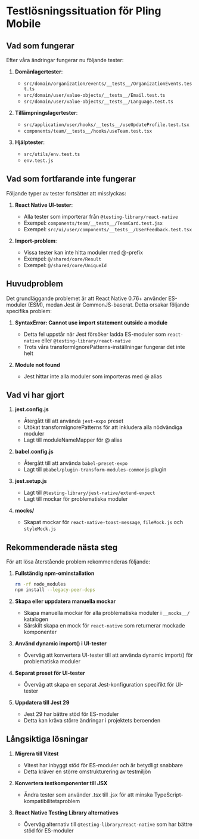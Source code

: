 # Testlösningssituation för Pling Mobile

## Vad som fungerar

Efter våra ändringar fungerar nu följande tester:

1. **Domänlagertester**:
   - `src/domain/organization/events/__tests__/OrganizationEvents.test.ts`
   - `src/domain/user/value-objects/__tests__/Email.test.ts`
   - `src/domain/user/value-objects/__tests__/Language.test.ts`

2. **Tillämpningslagertester**:
   - `src/application/user/hooks/__tests__/useUpdateProfile.test.tsx`
   - `components/team/__tests__/hooks/useTeam.test.tsx`

3. **Hjälptester**:
   - `src/utils/env.test.ts`
   - `env.test.js`

## Vad som fortfarande inte fungerar

Följande typer av tester fortsätter att misslyckas:

1. **React Native UI-tester**:
   - Alla tester som importerar från `@testing-library/react-native`
   - Exempel: `components/team/__tests__/TeamCard.test.jsx`
   - Exempel: `src/ui/user/components/__tests__/UserFeedback.test.tsx`

2. **Import-problem**:
   - Vissa tester kan inte hitta moduler med @-prefix
   - Exempel: `@/shared/core/Result`
   - Exempel: `@/shared/core/UniqueId`

## Huvudproblem

Det grundläggande problemet är att React Native 0.76+ använder ES-moduler (ESM), medan Jest är CommonJS-baserat. Detta orsakar följande specifika problem:

1. **SyntaxError: Cannot use import statement outside a module**
   - Detta fel uppstår när Jest försöker ladda ES-moduler som `react-native` eller `@testing-library/react-native`
   - Trots våra transformIgnorePatterns-inställningar fungerar det inte helt

2. **Module not found**
   - Jest hittar inte alla moduler som importeras med @ alias

## Vad vi har gjort

1. **jest.config.js**
   - Återgått till att använda `jest-expo` preset
   - Utökat transformIgnorePatterns för att inkludera alla nödvändiga moduler
   - Lagt till moduleNameMapper för @ alias

2. **babel.config.js**
   - Återgått till att använda `babel-preset-expo`
   - Lagt till `@babel/plugin-transform-modules-commonjs` plugin

3. **jest.setup.js**
   - Lagt till `@testing-library/jest-native/extend-expect`
   - Lagt till mockar för problematiska moduler

4. **__mocks__/**
   - Skapat mockar för `react-native-toast-message`, `fileMock.js` och `styleMock.js`

## Rekommenderade nästa steg

För att lösa återstående problem rekommenderas följande:

1. **Fullständig npm-ominstallation**
   ```bash
   rm -rf node_modules
   npm install --legacy-peer-deps
   ```

2. **Skapa eller uppdatera manuella mockar**
   - Skapa manuella mockar för alla problematiska moduler i `__mocks__/` katalogen
   - Särskilt skapa en mock för `react-native` som returnerar mockade komponenter

3. **Använd dynamic import() i UI-tester**
   - Överväg att konvertera UI-tester till att använda dynamic import() för problematiska moduler

4. **Separat preset för UI-tester**
   - Överväg att skapa en separat Jest-konfiguration specifikt för UI-tester

5. **Uppdatera till Jest 29**
   - Jest 29 har bättre stöd för ES-moduler
   - Detta kan kräva större ändringar i projektets beroenden

## Långsiktiga lösningar

1. **Migrera till Vitest**
   - Vitest har inbyggt stöd för ES-moduler och är betydligt snabbare
   - Detta kräver en större omstrukturering av testmiljön

2. **Konvertera testkomponenter till JSX**
   - Ändra tester som använder .tsx till .jsx för att minska TypeScript-kompatibilitetsproblem

3. **React Native Testing Library alternatives**
   - Överväg alternativ till `@testing-library/react-native` som har bättre stöd för ES-moduler 